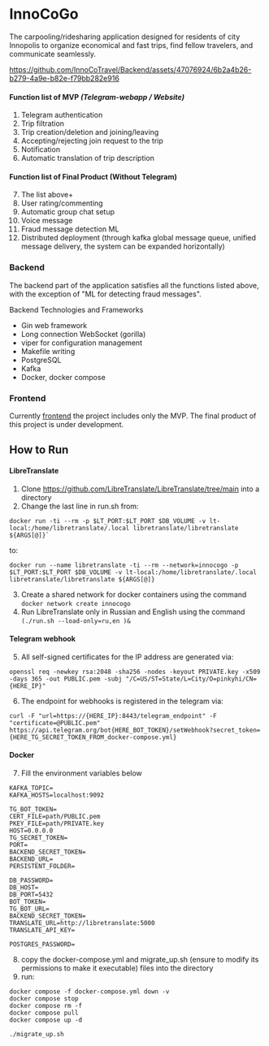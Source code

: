 # InnoCoGo
The carpooling/ridesharing application designed for residents of city Innopolis to organize economical and fast trips, find fellow travelers, and communicate seamlessly.

https://github.com/InnoCoTravel/Backend/assets/47076924/6b2a4b26-b279-4a9e-b82e-f79bb282e916

#### Function list of MVP *(Telegram-webapp / Website)* 
1. Telegram authentication
2. Trip filtration
3. Trip creation/deletion and joining/leaving
4. Accepting/rejecting join request to the trip
5. Notification
6. Automatic translation of trip description

#### Function list of Final Product (Without Telegram)

7. The list above+
8. User rating/commenting
9. Automatic group chat setup
10. Voice message
11. Fraud message detection ML
12. Distributed deployment (through kafka global message queue, unified message delivery, the system can be expanded horizontally)

### Backend
The backend part of the application satisfies all the functions listed above, with the exception of "ML for detecting fraud messages".

Backend Technologies and Frameworks

- Gin web framework
- Long connection WebSocket (gorilla)
- viper for configuration management
- Makefile writing
- PostgreSQL
- Kafka
- Docker, docker compose


### Frontend
Currently [frontend](https://github.com/InnoCoTravel/Frontend ) the project includes only the MVP. The final product of this project is under development.

## How to Run
#### LibreTranslate
1. Clone https://github.com/LibreTranslate/LibreTranslate/tree/main into a directory
2. Change the last line in run.sh from:
```
docker run -ti --rm -p $LT_PORT:$LT_PORT $DB_VOLUME -v lt-local:/home/libretranslate/.local libretranslate/libretranslate ${ARGS[@]}`
```
to:
```
docker run --name libretranslate -ti --rm --network=innocogo -p $LT_PORT:$LT_PORT $DB_VOLUME -v lt-local:/home/libretranslate/.local libretranslate/libretranslate ${ARGS[@]}
```
3. Create a shared network for docker containers using the command
```docker network create innocogo```
4. Run LibreTranslate only in Russian and English using the command
``(./run.sh --load-only=ru,en )&``
#### Telegram webhook
5. All self-signed certificates for the IP address are generated via:
```
openssl req -newkey rsa:2048 -sha256 -nodes -keyout PRIVATE.key -x509 -days 365 -out PUBLIC.pem -subj "/C=US/ST=State/L=City/O=pinkyhi/CN={HERE_IP}"
```
6. The endpoint for webhooks is registered in the telegram via:
```
curl -F "url=https://{HERE_IP}:8443/telegram_endpoint" -F "certificate=@PUBLIC.pem" https://api.telegram.org/bot{HERE_BOT_TOKEN}/setWebhook?secret_token={HERE_TG_SECRET_TOKEN_FROM_docker-compose.yml}
```
#### Docker
7. Fill the environment variables below

```
KAFKA_TOPIC=
KAFKA_HOSTS=localhost:9092

TG_BOT_TOKEN=
CERT_FILE=path/PUBLIC.pem
PKEY_FILE=path/PRIVATE.key
HOST=0.0.0.0
TG_SECRET_TOKEN=
PORT=
BACKEND_SECRET_TOKEN=
BACKEND_URL=
PERSISTENT_FOLDER=

DB_PASSWORD=
DB_HOST=
DB_PORT=5432
BOT_TOKEN=
TG_BOT_URL=
BACKEND_SECRET_TOKEN=
TRANSLATE_URL=http://libretranslate:5000
TRANSLATE_API_KEY=

POSTGRES_PASSWORD=
```
8. copy the docker-compose.yml and migrate_up.sh (ensure to modify its permissions to make it executable) files into the directory
9. run:
```
docker compose -f docker-compose.yml down -v
docker compose stop
docker compose rm -f
docker compose pull
docker compose up -d

./migrate_up.sh
```
